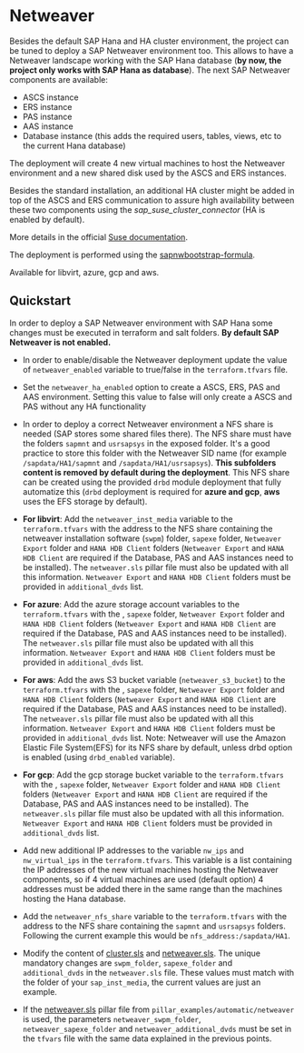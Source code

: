# Netweaver

Besides the default SAP Hana and HA cluster environment, the project can be tuned to deploy a SAP Netweaver environment too. This allows to have a Netweaver landscape working with the SAP Hana database (**by now, the project only works with SAP Hana as database**). The next SAP Netweaver components are available:
- ASCS instance
- ERS instance
- PAS instance
- AAS instance
- Database instance (this adds the required users, tables, views, etc to the current Hana database)

The deployment will create 4 new virtual machines to host the Netweaver environment and a new shared disk used by the ASCS and ERS instances.

Besides the standard installation, an additional HA cluster might be added in top of the ASCS and ERS communication to assure high availability between these two components using the *sap_suse_cluster_connector* (HA is enabled by default).

More details in the official [Suse documentation](https://www.suse.com/media/white-paper/sap_netweaver_availability_cluster_740_setup_guide.pdf?_ga=2.211949268.1511104453.1571203291-1421744106.1546416539).

The deployment is performed using the [sapnwbootstrap-formula](https://github.com/SUSE/sapnwbootstrap-formula).

Available for libvirt, azure, gcp and aws.

## Quickstart

In order to deploy a SAP Netweaver environment with SAP Hana some changes must be executed in terraform and salt folders. **By default SAP Netweaver is not enabled.**

- In order to enable/disable the Netweaver deployment update the value of `netweaver_enabled` variable to true/false in the `terraform.tfvars` file.

- Set the `netweaver_ha_enabled` option to create a ASCS, ERS, PAS and AAS environment. Setting this value to false will only create a ASCS and PAS without any HA functionality

- In order to deploy a correct Netweaver environment a NFS share is needed (SAP stores some shared files there). The NFS share must have the folders `sapmnt` and `usrsapsys` in the exposed folder. It's a good practice to store this folder with the Netweaver SID name (for example `/sapdata/HA1/sapmnt` and `/sapdata/HA1/usrsapsys`). **This subfolders content is removed by default during the deployment**. This NFS share can be created using the provided `drbd` module deployment that fully automatize this (`drbd` deployment is required for **azure and gcp**, **aws** uses the EFS storage by default).

- **For libvirt**: Add the `netweaver_inst_media` variable to the `terraform.tfvars` with the address to the NFS share containing the netweaver installation software (`swpm`) folder, `sapexe` folder, `Netweaver Export` folder and `HANA HDB Client` folders (`Netweaver Export` and `HANA HDB Client` are required if the Database, PAS and AAS instances need to be installed). The `netweaver.sls` pillar file must also be updated with all this information. `Netweaver Export` and `HANA HDB Client` folders must be provided in `additional_dvds` list.

- **For azure**: Add the azure storage account variables to the `terraform.tfvars` with the , `sapexe` folder, `Netweaver Export` folder and `HANA HDB Client` folders (`Netweaver Export` and `HANA HDB Client` are required if the Database, PAS and AAS instances need to be installed). The `netweaver.sls` pillar file must also be updated with all this information. `Netweaver Export` and `HANA HDB Client` folders must be provided in `additional_dvds` list.

- **For aws**: Add the aws S3 bucket variable (`netweaver_s3_bucket`) to the `terraform.tfvars` with the , `sapexe` folder, `Netweaver Export` folder and `HANA HDB Client` folders (`Netweaver Export` and `HANA HDB Client` are required if the Database, PAS and AAS instances need to be installed). The `netweaver.sls` pillar file must also be updated with all this information. `Netweaver Export` and `HANA HDB Client` folders must be provided in `additional_dvds` list. Note: Netweaver will use the Amazon Elastic File System(EFS) for its NFS share by default, unless drbd option is enabled (using `drbd_enabled` variable).


- **For gcp**: Add the gcp storage bucket variable to the `terraform.tfvars` with the , `sapexe` folder, `Netweaver Export` folder and `HANA HDB Client` folders (`Netweaver Export` and `HANA HDB Client` are required if the Database, PAS and AAS instances need to be installed). The `netweaver.sls` pillar file must also be updated with all this information. `Netweaver Export` and `HANA HDB Client` folders must be provided in `additional_dvds` list.

- Add new additional IP addresses to the variable `nw_ips` and `nw_virtual_ips` in the `terraform.tfvars`. This variable is a list containing the IP addresses of the new virtual machines hosting the Netweaver components, so if 4 virtual machines are used (default option) 4 addresses must be added there in the same range than the machines hosting the Hana database.

- Add the `netweaver_nfs_share` variable to the `terraform.tfvars` with the address to the NFS share containing the `sapmnt` and `usrsapsys` folders. Following the current example this would be `nfs_address:/sapdata/HA1`.

- Modify the content of [cluster.sls](../pillar/netweaver/cluster.sls) and [netweaver.sls](../pillar/netweaver/netweaver.sls). The unique mandatory changes are `swpm_folder`, `sapexe_folder` and `additional_dvds` in the `netweaver.sls` file. These values must match with the folder of your `sap_inst_media`, the current values are just an example.

- If the [netweaver.sls](pillar_examples/automatic/netweaver/netweaver.sls) pillar file from `pillar_examples/automatic/netweaver` is used, the parameters `netweaver_swpm_folder`, `netweaver_sapexe_folder` and `netweaver_additional_dvds` must be set in the `tfvars` file with the same data explained in the previous points.
